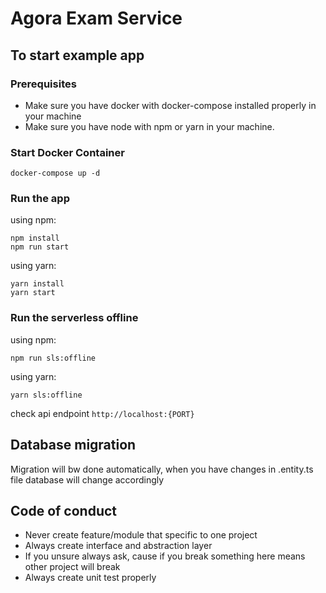 # Agora Exam Service

## To start example app

### Prerequisites

- Make sure you have docker with docker-compose installed properly in your machine
- Make sure you have node with npm or yarn in your machine.

### Start Docker Container

```
docker-compose up -d
```

### Run the app

using npm:

```
npm install
npm run start
```

using yarn:

```
yarn install
yarn start
```

### Run the serverless offline

using npm:

```
npm run sls:offline
```

using yarn:

```
yarn sls:offline
```

check api endpoint
`http://localhost:{PORT}`

## Database migration

Migration will bw done automatically, when you have changes in .entity.ts file database will change accordingly

## Code of conduct

- Never create feature/module that specific to one project
- Always create interface and abstraction layer
- If you unsure always ask, cause if you break something here means other project will break
- Always create unit test properly
